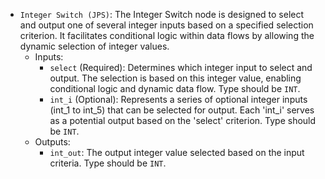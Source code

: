 - `Integer Switch (JPS)`: The Integer Switch node is designed to select and output one of several integer inputs based on a specified selection criterion. It facilitates conditional logic within data flows by allowing the dynamic selection of integer values.
    - Inputs:
        - `select` (Required): Determines which integer input to select and output. The selection is based on this integer value, enabling conditional logic and dynamic data flow. Type should be `INT`.
        - `int_i` (Optional): Represents a series of optional integer inputs (int_1 to int_5) that can be selected for output. Each 'int_i' serves as a potential output based on the 'select' criterion. Type should be `INT`.
    - Outputs:
        - `int_out`: The output integer value selected based on the input criteria. Type should be `INT`.

